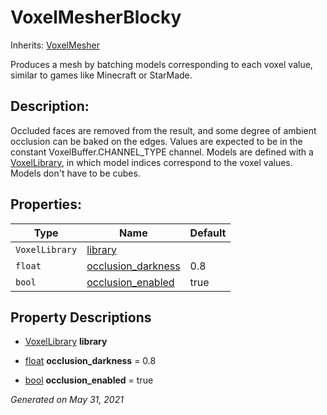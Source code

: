 # VoxelMesherBlocky

Inherits: [VoxelMesher](VoxelMesher.md)


Produces a mesh by batching models corresponding to each voxel value, similar to games like Minecraft or StarMade.

## Description:

Occluded faces are removed from the result, and some degree of ambient occlusion can be baked on the edges. Values are expected to be in the constant VoxelBuffer.CHANNEL_TYPE channel. Models are defined with a [VoxelLibrary](VoxelLibrary.md), in which model indices correspond to the voxel values. Models don't have to be cubes.

## Properties:


Type            | Name                                         | Default
--------------- | -------------------------------------------- | --------
`VoxelLibrary`  | [library](#i_library)                        |
`float`         | [occlusion_darkness](#i_occlusion_darkness)  | 0.8
`bool`          | [occlusion_enabled](#i_occlusion_enabled)    | true
<p></p>

## Property Descriptions

- [VoxelLibrary](VoxelLibrary.md)<span id="i_library"></span> **library**


- [float](https://docs.godotengine.org/en/stable/classes/class_float.html)<span id="i_occlusion_darkness"></span> **occlusion_darkness** = 0.8


- [bool](https://docs.godotengine.org/en/stable/classes/class_bool.html)<span id="i_occlusion_enabled"></span> **occlusion_enabled** = true


_Generated on May 31, 2021_
